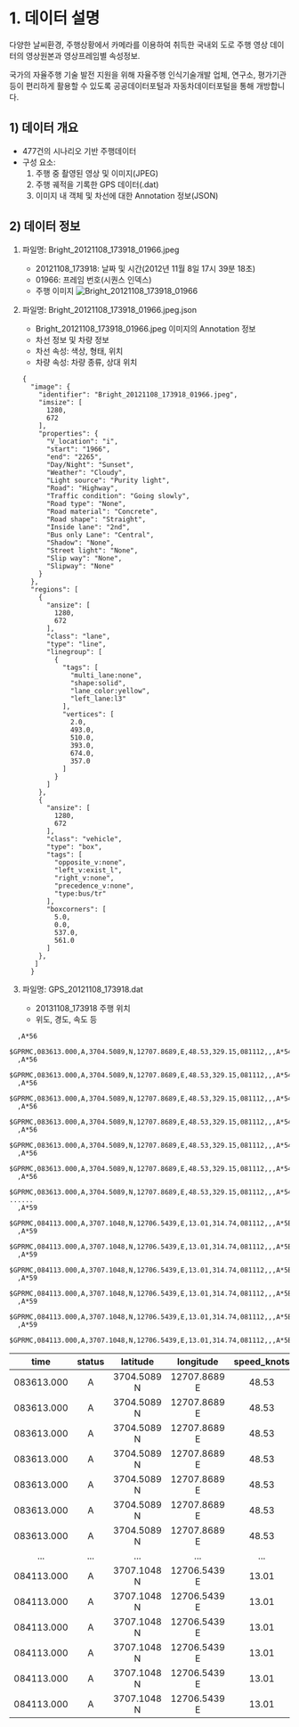 # 1. 데이터 설명
다양한 날씨환경, 주행상황에서 카메라를 이용하여 취득한 국내외 도로 주행 영상 데이터의 영상원본과 영상프레임별 속성정보.

국가의 자율주행 기술 발전 지원을 위해 자율주행 인식기술개발 업체, 연구소, 평가기관 등이 편리하게 활용할 수 있도록
공공데이터포털과 자동차데이터포털을 통해 개방합니다.

## 1) 데이터 개요
- 477건의 시나리오 기반 주행데이터
- 구성 요소:
  1. 주행 중 촬영된 영상 및 이미지(JPEG)
  2. 주행 궤적을 기록한 GPS 데이터(.dat)
  3. 이미지 내 객체 및 차선에 대한 Annotation 정보(JSON)
## 2) 데이터 정보
1. 파일명: Bright_20121108_173918_01966.jpeg
   - 20121108_173918: 날짜 및 시간(2012년 11월 8일 17시 39분 18초)
   - 01966: 프레임 번호(시퀀스 인덱스)
   - 주행 이미지
   ![Bright_20121108_173918_01966](https://github.com/user-attachments/assets/d90781b4-32fa-4a6e-b81c-f45973252010)

2. 파일명: Bright_20121108_173918_01966.jpeg.json
   - Bright_20121108_173918_01966.jpeg 이미지의 Annotation 정보
   - 차선 정보 및 차량 정보
   - 차선 속성: 색상, 형태, 위치
   - 차량 속성: 차량 종류, 상대 위치
   ``` 
   {
     "image": {
       "identifier": "Bright_20121108_173918_01966.jpeg",
       "imsize": [
         1280,
         672
       ],
       "properties": {
         "V_location": "i",
         "start": "1966",
         "end": "2265",
         "Day/Night": "Sunset",
         "Weather": "Cloudy",
         "Light source": "Purity light",
         "Road": "Highway",
         "Traffic condition": "Going slowly",
         "Road type": "None",
         "Road material": "Concrete",
         "Road shape": "Straight",
         "Inside lane": "2nd",
         "Bus only Lane": "Central",
         "Shadow": "None",
         "Street light": "None",
         "Slip way": "None",
         "Slipway": "None"
       }
     },
     "regions": [
       {
         "ansize": [
           1280,
           672
         ],
         "class": "lane",
         "type": "line",
         "linegroup": [
           {
             "tags": [
               "multi_lane:none",
               "shape:solid",
               "lane_color:yellow",
               "left_lane:l3"
             ],
             "vertices": [
               2.0,
               493.0,
               510.0,
               393.0,
               674.0,
               357.0
             ]
           }
         ]
       },
       {
         "ansize": [
           1280,
           672
         ],
         "class": "vehicle",
         "type": "box",
         "tags": [
           "opposite_v:none",
           "left_v:exist_l",
           "right_v:none",
           "precedence_v:none",
           "type:bus/tr"
         ],
         "boxcorners": [
           5.0,
           0.0,
           537.0,
           561.0
         ]
       },
      ]
     }
   ```
     
3. 파일명: GPS_20121108_173918.dat
   - 20131108_173918 주행 위치
   - 위도, 경도, 속도 등
  ```
    ,A*56
    $GPRMC,083613.000,A,3704.5089,N,12707.8689,E,48.53,329.15,081112,,,A*54
    ,A*56
    $GPRMC,083613.000,A,3704.5089,N,12707.8689,E,48.53,329.15,081112,,,A*54
    ,A*56
    $GPRMC,083613.000,A,3704.5089,N,12707.8689,E,48.53,329.15,081112,,,A*54
    ,A*56
    $GPRMC,083613.000,A,3704.5089,N,12707.8689,E,48.53,329.15,081112,,,A*54
    ,A*56
    $GPRMC,083613.000,A,3704.5089,N,12707.8689,E,48.53,329.15,081112,,,A*54
    ,A*56
    $GPRMC,083613.000,A,3704.5089,N,12707.8689,E,48.53,329.15,081112,,,A*54
    ,A*56
    $GPRMC,083613.000,A,3704.5089,N,12707.8689,E,48.53,329.15,081112,,,A*54
......
    ,A*59
    $GPRMC,084113.000,A,3707.1048,N,12706.5439,E,13.01,314.74,081112,,,A*5B
    ,A*59
    $GPRMC,084113.000,A,3707.1048,N,12706.5439,E,13.01,314.74,081112,,,A*5B
    ,A*59
    $GPRMC,084113.000,A,3707.1048,N,12706.5439,E,13.01,314.74,081112,,,A*5B
    ,A*59
    $GPRMC,084113.000,A,3707.1048,N,12706.5439,E,13.01,314.74,081112,,,A*5B
    ,A*59
    $GPRMC,084113.000,A,3707.1048,N,12706.5439,E,13.01,314.74,081112,,,A*5B
    ,A*59
    $GPRMC,084113.000,A,3707.1048,N,12706.5439,E,13.01,314.74,081112,,,A*5B
  ```
  
  |time|status|latitude|longitude|speed_knots|track_angle|date|
  |:----:|:------:|:--------:|:---------:|:-----------:|:-----------:|:----:|
  |083613.000|A|3704.5089 N|12707.8689 E|48.53|329.15|081112|
  |083613.000|A|3704.5089 N|12707.8689 E|48.53|329.15|081112|
  |083613.000|A|3704.5089 N|12707.8689 E|48.53|329.15|081112|
  |083613.000|A|3704.5089 N|12707.8689 E|48.53|329.15|081112|
  |083613.000|A|3704.5089 N|12707.8689 E|48.53|329.15|081112|
  |083613.000|A|3704.5089 N|12707.8689 E|48.53|329.15|081112|
  |083613.000|A|3704.5089 N|12707.8689 E|48.53|329.15|081112|
  |...|...|...|...|...|...|...|
  |084113.000|A|3707.1048 N|12706.5439 E|13.01|314.74|081112|
  |084113.000|A|3707.1048 N|12706.5439 E|13.01|314.74|081112|
  |084113.000|A|3707.1048 N|12706.5439 E|13.01|314.74|081112|
  |084113.000|A|3707.1048 N|12706.5439 E|13.01|314.74|081112|
  |084113.000|A|3707.1048 N|12706.5439 E|13.01|314.74|081112|
  |084113.000|A|3707.1048 N|12706.5439 E|13.01|314.74|081112|
